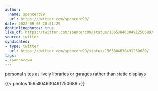 ```yaml
---
author:
  name: spencerc99
  url: https://twitter.com/spencerc99/
date: 2022-09-02 20:51:29
dontinlinephotos: true
like_of: https://twitter.com/spencerc99/status/1565804630491250689/
source: twitter
syndicated:
- type: twitter
  url: https://twitter.com/spencerc99/status/1565804630491250689/
tags:
- spencerc99
---
```


personal sites as lively libraries or garages rather than static displays 

{{< photos 1565804630491250689 >}}